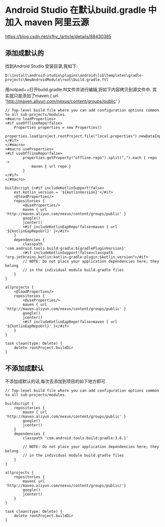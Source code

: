 
# Android Studio 在默认build.gradle 中加入 maven 阿里云源

https://blog.csdn.net/xfhy_/article/details/88430385

## 添加成默认的

找到Android Studio 安装目录,我如下:

    D:\install\android-studio\plugins\android\lib\templates\gradle-projects\NewAndroidModule\root\build.gradle.ftl
用notpad++打开build.gradle.ftl文件并进行编辑,将如下内容拷贝到源文件中.
其实就只是添加了maven { url 'http://maven.aliyun.com/nexus/content/groups/public' }

    // Top-level build file where you can add configuration options common to all sub-projects/modules.
    <#macro loadProperties>
    <#if useOfflineRepo!false>
        Properties properties = new Properties()
        properties.load(project.rootProject.file("local.properties").newDataInputStream())
    </#if>
    </#macro>
    <#macro useProperties>
    <#if useOfflineRepo!false>
            properties.getProperty("offline.repo").split(",").each { repo ->
                maven { url repo }
            }
    </#if>
    </#macro>

    buildscript {<#if includeKotlinSupport!false>
        ext.kotlin_version = '${kotlinVersion}'</#if>
        <@loadProperties/>
        repositories {
            <@useProperties/>
            maven { url 'http://maven.aliyun.com/nexus/content/groups/public' }
            google()
            jcenter()
            <#if includeKotlinEapRepo!false>maven { url '${kotlinEapRepoUrl}' }</#if>
        }
        dependencies {
            classpath 'com.android.tools.build:gradle:${gradlePluginVersion}'
            <#if includeKotlinSupport!false>classpath "org.jetbrains.kotlin:kotlin-gradle-plugin:$kotlin_version"</#if>
            // NOTE: Do not place your application dependencies here; they belong
            // in the individual module build.gradle files
        }
    }

    allprojects {
        <@loadProperties/>
        repositories {
            <@useProperties/>
            maven { url 'http://maven.aliyun.com/nexus/content/groups/public' }
            google()
            jcenter()
            <#if includeKotlinEapRepo!false>maven { url '${kotlinEapRepoUrl}' }</#if>
        }
    }

    task clean(type: Delete) {
        delete rootProject.buildDir
    }

## 不添加成默认

不添加成默认的话,每次去添加到项目的如下地方即可

    // Top-level build file where you can add configuration options common to all sub-projects/modules.

    buildscript {
        repositories {
            maven { url 'http://maven.aliyun.com/nexus/content/groups/public' }
            google()
            jcenter()
        }
        dependencies {
            classpath 'com.android.tools.build:gradle:3.6.1'

            // NOTE: Do not place your application dependencies here; they belong
            // in the individual module build.gradle files
        }
    }

    allprojects {
        repositories {
            maven{ url 'http://maven.aliyun.com/nexus/content/groups/public/'}
            google()
            jcenter()
        }
    }

    task clean(type: Delete) {
        delete rootProject.buildDir
    }
